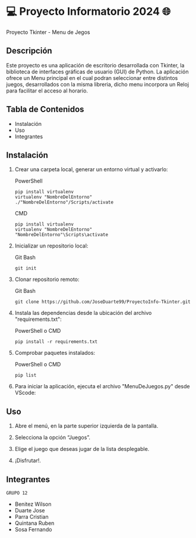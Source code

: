 # 💻 Proyecto Informatorio 2024 🌐

Proyecto Tkinter - Menu de Jegos 

## Descripción

Este proyecto es una aplicación de escritorio desarrollada con Tkinter, la biblioteca de interfaces gráficas de usuario (GUI) de Python. La aplicación ofrece un Menu principal en el cual podran seleccionar entre distintos juegos, desarrollados con la misma libreria, dicho menu incorpora un Reloj para facilitar el acceso al horario.

## Tabla de Contenidos

- Instalación
- Uso
- Integrantes

## Instalación

1. Crear una carpeta local, generar un entorno virtual y activarlo:

   PowerShell
    ```
    pip install virtualenv
    virtualenv "NombreDelEntorno"
    ./"NombreDelEntorno"/Scripts/activate
    ```

    CMD
    ```
    pip install virtualenv
    virtualenv "NombreDelEntorno"
    "NombreDelEntorno"\Scripts\activate
    ```

2. Inicializar un repositorio local:

    Git Bash
    ```
    git init
    ```

3. Clonar repositorio remoto:

    Git Bash
    ```
    git clone https://github.com/JoseDuarte99/ProyectoInfo-Tkinter.git
    ```

4. Instala las dependencias desde la ubicación del archivo "requirements.txt":

    PowerShell o CMD
    ```
    pip install -r requirements.txt
    ```

5. Comprobar paquetes instalados:

    PowerShell o CMD
    ```
    pip list
    ```

6. Para iniciar la aplicación, ejecuta el archivo "MenuDeJuegos.py" desde VScode:
   


## Uso

1. Abre el menú, en la parte superior izquierda de la pantalla. 

2. Selecciona la opción “Juegos”.

3. Elige el juego que deseas jugar de la lista desplegable.

4. ¡Disfrutar!.


## Integrantes

    GRUPO 12
- Benitez Wilson
- Duarte Jose
- Parra Cristian
- Quintana Ruben
- Sosa Fernando
